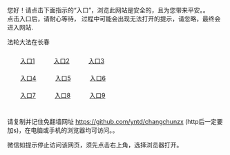 您好！请点击下面指示的“入口”，浏览此网站是安全的，且为您带来平安。。 <br/>
点击入口后，请耐心等待， 过程中可能会出现无法打开的提示，请忽略，最终会进入网站. </br>

法轮大法在长春<br/>
<div style="padding:10px"><a style="margin:20px" target="_blank" href="https://d1qb7erlkp4y71.cloudfront.net/2Qpsp?gzybgyh" id="ccLink1" rel="nofollow">入口1</a> <a target="_blank" style="margin:20px" href="https://d2gpeikjrlhcjd.cloudfront.net/2Qpsp?rppxk" id="ccLink2" rel="nofollow">入口2</a> <a style="margin:20px" target="_blank" href="https://d1mpt3vgpwoa1z.cloudfront.net/2Qpsp?hdcfzha" id="ccLink3" rel="nofollow">入口3</a></div>

<div style="padding:10px" ><a style="margin:20px" target="_blank" href="https://d1qb7erlkp4y71.cloudfront.net/2Qpsp?gzybgyh" id="ccLink4" rel="nofollow">入口4</a> <a style="margin:20px" href="https://d2gpeikjrlhcjd.cloudfront.net/2Qpsp?rppxk" target="_blank" id="ccLink5" rel="nofollow">入口5</a> <a style="margin:20px" href="https://d1mpt3vgpwoa1z.cloudfront.net/2Qpsp?hdcfzha" target="_blank" id="ccLink6" rel="nofollow">入口6</a></div>

<div style="padding:10px"><a style="margin:20px" target="_blank" href="https://d1qb7erlkp4y71.cloudfront.net/2Qpsp?gzybgyh" id="ccLink7" rel="nofollow">入口7</a> <a style="margin:20px" href="https://d2gpeikjrlhcjd.cloudfront.net/2Qpsp?rppxk" target="_blank" id="ccLink8" rel="nofollow">入口8</a> <a style="margin:20px" target="_blank" href="https://d1mpt3vgpwoa1z.cloudfront.net/2Qpsp?hdcfzha" id="ccLink9" rel="nofollow">入口9</a></div>

<br/>



请复制并记住免翻墙网址 https://github.com/yntd/changchunzx (http后一定要加s)，在电脑或手机的浏览器均可访问。。<br/>

微信如提示停止访问该网页，须先点击右上角，选择浏览器打开。
